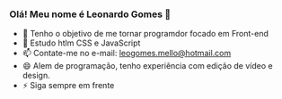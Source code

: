 ### Olá! Meu nome é Leonardo Gomes 👋

- 🔭 Tenho o objetivo de me tornar programdor focado em Front-end
- 🌱 Estudo htlm CSS e JavaScript
- 📫 Contate-me no e-mail: leogomes.mello@hotmail.com
- 😄 Alem de programação, tenho experiência com edição de vídeo e design.
- ⚡ Siga sempre em frente
